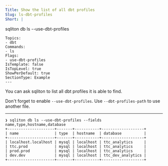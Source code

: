 ```yaml
---
Title: Show the list of all dbt profiles
Slug: ls-dbt-profiles
Short: |
  ```
  sqliton db ls --use-dbt-profiles
  ```
Topics:
- dbt
Commands:
- ls
Flags:
- use-dbt-profiles
IsTemplate: false
IsTopLevel: true
ShowPerDefault: true
SectionType: Example
---
```

You can ask sqliton to list all dbt profiles it is able to find.

Don't forget to enable `--use-dbt-profiles`. Use `--dbt-profiles-path` to use another file.

---

```
❯ sqliton db ls --use-dbt-profiles --fields name,type,hostname,database
+---------------------+-------+-----------+-------------------+
| name                | type  | hostname  | database          |
+---------------------+-------+-----------+-------------------+
| localhost.localhost | mysql | localhost | ttc_analytics     |
| ttc.prod            | mysql | localhost | ttc_analytics     |
| prod.prod           | mysql | localhost | ttc_analytics     |
| dev.dev             | mysql | localhost | ttc_dev_analytics |
+---------------------+-------+-----------+-------------------+
```
